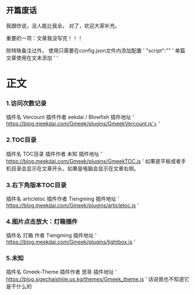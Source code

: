 
## 开篇废话
我跟你说，没人能比我全。
对了，欢迎大家补充。

重要的一项：文章我没写完！！！

除特殊备注过外，
使用只需要在config.json文件内添加配置
' "script":"<script src='插件地址'></script>" '
单篇文章使用在文末添加
' <!-- ##{"script":"<script src='插件地址'></script>"}## --> '

# 正文

### 1.访问次数记录
插件名 Vercount
插件作者 eekdai / Blowfish
插件地址
' https://blog.meekdai.com/Gmeek/plugins/GmeekVercount.js'></script> '

### 2.TOC目录
插件名 TOC目录
插件作者 未知
插件地址
' https://blog.meekdai.com/Gmeek/plugins/GmeekTOC.js '
如果是平板或者手机目录会显示在文章开头，如果是电脑会显示在文章右侧。

### 3.右下角版本TOC目录
插件名 articletoc
插件作者 Tiengming
插件地址
' https://blog.meekdai.com/Gmeek/plugins/articletoc.js '

### 4.图片点击放大：灯箱插件
插件名 灯箱
作者 Tiengming
插件地址
' https://blog.meekdai.com/Gmeek/plugins/lightbox.js '

### 5.未知
插件名 Gmeek-Theme
插件作者 思哥
插件地址
' https://blog.sigechaishijie.us.kg/themes/Gmeek_theme.js '
话说我也不知道它是干什么的

<!-- ##{"script":"<script src='https://blog.meekdai.com/Gmeek/plugins/GmeekTOC.js'></script>"}## -->
